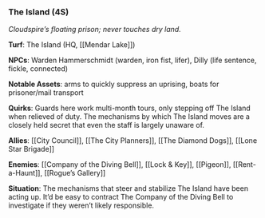 ---
---

### The Island (4S)
*Cloudspire’s floating prison; never touches dry land.* 

**Turf**: The Island (HQ, [[Mendar Lake]])

**NPCs**: Warden Hammerschmidt (warden, iron fist, lifer), Dilly (life sentence, fickle, connected)

**Notable Assets**: arms to quickly suppress an uprising, boats for prisoner/mail transport

**Quirks**: Guards here work multi-month tours, only stepping off The Island when relieved of duty. The mechanisms by which The Island moves are a closely held secret that even the staff is largely unaware of.

**Allies**: [[City Council]], [[The City Planners]], [[The Diamond Dogs]], [[Lone Star Brigade]]

**Enemies**: [[Company of the Diving Bell]], [[Lock & Key]], [[Pigeon]], [[Rent-a-Haunt]], [[Rogue’s Gallery]]

**Situation**: The mechanisms that steer and stabilize The Island have been acting up. It’d be easy to contract The Company of the Diving Bell to investigate if they weren’t likely responsible.